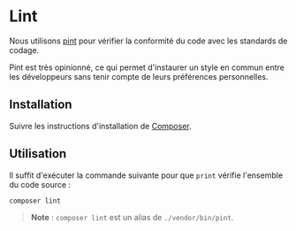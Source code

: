 # Lint

Nous utilisons [pint](https://github.com/laravel/pint) pour vérifier la
conformité du code avec les standards de codage.

Pint est très opinionné, ce qui permet d'instaurer un style en commun
entre les développeurs sans tenir compte de leurs préférences
personnelles.

## Installation

Suivre les instructions d'installation de [Composer](composer.md).

## Utilisation

Il suffit d'exécuter la commande suivante pour que `print` vérifie
l'ensemble du code source :

```bash
composer lint
```

> **Note** : `composer lint` est un alias de `./vendor/bin/pint`.
